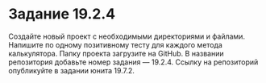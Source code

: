 # Задание 19.2.4
Создайте новый проект с необходимыми директориями и файлами.
Напишите по одному позитивному тесту для каждого метода калькулятора.
Папку проекта загрузите на GitHub. В названии репозитория добавьте номер задания — 19.2.4. Ссылку на репозиторий опубликуйте в задании юнита 19.7.2.

